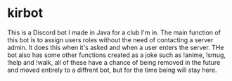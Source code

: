 # kirbot
This is a Discord bot I made in Java for a club I'm in.
The main function of this bot is to assign users roles without the need of contacting a server admin.
It does this when it's asked and when a user enters the server.
THe bot also has some other functions created as a joke such as !anime, !smug, !help and !walk, all of these have a chance of being removed in the future and moved entirely to a diffrent bot, but for the time being will stay here.
